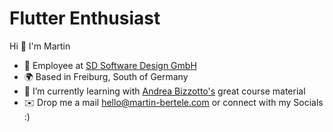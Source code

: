 Flutter Enthusiast
==================

Hi 👋 I'm Martin


- 🔭 Employee at [SD Software Design GmbH](https://github.com/Software-Design)
- 🌍 Based in Freiburg, South of Germany
- 🌱 I’m currently learning with [Andrea Bizzotto's](https://github.com/bizz84) great course material
- ✉️ Drop me a mail [hello@martin-bertele.com](mailto:hello@martin-bertele.com) or connect with my Socials :)


<!--
### Socials

<p align="left"> <a href="https://www.linkedin.com/in/martin-bertele-a404b0237/" target="_blank" rel="noreferrer"><img src="https://raw.githubusercontent.com/danielcranney/readme-generator/main/public/icons/socials/linkedin.svg" width="32" height="32" /></a> <a href="https://x.com/martin_bertele" target="_blank" rel="noreferrer"><img src="https://raw.githubusercontent.com/danielcranney/readme-generator/main/public/icons/socials/twitter.svg" width="32" height="32" /></a> <a href="https://www.instagram.com/martin_bertele/" target="_blank" rel="noreferrer"><img src="https://raw.githubusercontent.com/danielcranney/readme-generator/main/public/icons/socials/instagram.svg" width="32" height="32" /></a> <a href="https://www.meetup.com/members/402448787/" target="_blank" rel="noreferrer"><img src="https://raw.githubusercontent.com/osompress/simple-social-icons/develop/icons/SVG/meetup.svg" width="32" height="32" /></a>   
</p>
  
**martin-bertele/martin-bertele** is a ✨ _special_ ✨ repository because its `README.md` (this file) appears on your GitHub profile.

Here are some ideas to get you started:

* 🚀  I'm currently working on
* 🤝  Also working on
* 💙  I'm open to collaborating on Open-Source projects built with Flutter
- 👯 I’m looking to collaborate on ...
- 🤔 I’m looking for help with ...
- 💬 Ask me about ...
- 📫 How to reach me: ...
- 😄 Pronouns: ...
- ⚡ Fun fact: ...

<a href="medium.com   " target="_blank" rel="noreferrer"><img src="https://raw.githubusercontent.com/danielcranney/readme-generator/main/public/icons/socials/medium-dark.svg" width="32" height="32" /></a> <a href="stackoverflow .. " target="_blank" rel="noreferrer"><img src="https://raw.githubusercontent.com/danielcranney/readme-generator/main/public/icons/socials/stackoverflow.svg" width="32" height="32" /></a> 

<a href="https://github.com/martin-bertele" target="_blank" rel="noreferrer"><img src="https://raw.githubusercontent.com/danielcranney/readme-generator/main/public/icons/socials/github-dark.svg" width="32" height="32" /></a>

<a href="https://www.x.com/martin_bertele" target="_blank" rel="noreferrer"><img
src="https://img.shields.io/twitter/follow/verry_codes?logo=twitter&style=for-the-badge&color=0891b2&labelColor=1c1917"
/></a><a href=" Twitch " target="_blank" rel="noreferrer"><img
src="https://img.shields.io/twitch/status/me?logo=twitchsx&style=for-the-badge&color=0891b2&labelColor=1c1917&label=TWITCH+STATUS" /></a>
  <a href="youtube " target="_blank" rel="noreferrer"><img src="https://raw.githubusercontent.com/danielcranney/readme-generator/main/public/icons/socials/youtube.svg" width="32" height="32" /></a>
  <a href="Twitch" target="_blank" rel="noreferrer"><img src="https://raw.githubusercontent.com/danielcranney/readme-generator/main/public/icons/socials/twitch.svg" width="32" height="32" /></a>

  ### Badges

<b>My GitHub Stats</b>

<a href="https://github.com/martin-bertele"><img src="https://github-readme-stats.vercel.app/api?username=martin-bertele&show_icons=true&hide=&count_private=true&title_color=0891b2&text_color=ffffff&icon_color=0891b2&bg_color=1c1917&hide_border=true&show_icons=true" alt="Martin Bertele's GitHub stats" /></a>




-->



